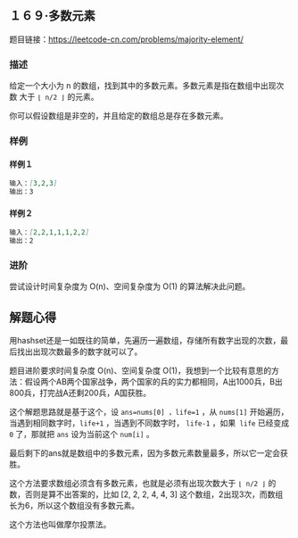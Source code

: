 ## １６９·多数元素

题目链接：https://leetcode-cn.com/problems/majority-element/

### 描述

给定一个大小为 n 的数组，找到其中的多数元素。多数元素是指在数组中出现次数 大于 `⌊ n/2 ⌋` 的元素。

你可以假设数组是非空的，并且给定的数组总是存在多数元素。


### 样例

#### 样例１

```markdown
输入：[3,2,3]
输出：3
```

#### 样例２

```markdown
输入：[2,2,1,1,1,2,2]
输出：2
```

### 进阶

尝试设计时间复杂度为 O(n)、空间复杂度为 O(1) 的算法解决此问题。

## 解题心得

用hashset还是一如既往的简单，先遍历一遍数组，存储所有数字出现的次数，最后找出出现次数最多的数字就可以了。

题目进阶要求时间复杂度 O(n)、空间复杂度 O(1)，我想到一个比较有意思的方法：假设两个AB两个国家战争，两个国家的兵的实力都相同，A出1000兵，B出800兵，打完战A还剩200兵，A国获胜。

这个解题思路就是基于这个，设 `ans=nums[0] ，life=1` ，从 `nums[1]` 开始遍历，当遇到相同数字时，`life+1` ，当遇到不同数字时， `life-1` ，如果` life` 已经变成 `0` 了，那就把 `ans` 设为当前这个 `num[i]` 。

最后剩下的ans就是数组中的多数元素，因为多数元素数量最多，所以它一定会获胜。

这个方法要求数组必须含有多数元素，也就是必须有出现次数大于 `⌊ n/2 ⌋` 的数，否则是算不出答案的，比如 [2, 2, 2, 4, 4, 3] 这个数组，2出现3次，而数组长为6，所以这个数组没有多数元素。

这个方法也叫做摩尔投票法。